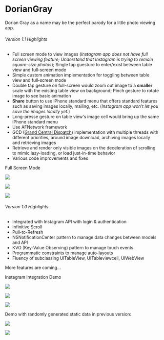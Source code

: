# DorianGray
Dorian Gray as a name may be the perfect parody for a little photo viewing app.

###### Version 1.1 Highlights
- Full screen mode to view images (*Instagram app does not have full screen viewing feature; Understand that Instagram is trying to remain square-size photos*); Single tap guesture to enter/exist between table view and full-screen mode
- Simple custom animation implementation for toggling between table view and full-screen mode
- Double tap gesture on full-screen would zoom out image to a **smaller** scale with the existing table view on background; Pinch gesture to rotate image to see basic animation
- **Share** button to use iPhone standard menu that offers standard features such as saving images locally, mailing, etc. (*Instagram app won't let you save the images locally yet.*)
- Long-presse gesture on table view's image cell would bring up the same iPhone standard menu
- Use AFNetwork framework
- GCD ([Grand Central Dispatch](https://developer.apple.com/library/ios/documentation/Performance/Reference/GCD_libdispatch_Ref/)) implementation with multiple threads with different priorities, around image download, archiving images locally and retrieving images
- Retrieve and render only visible images on the deceleration of scrolling to mimic lazy-loading, or load just-in-time behavior
- Various code improvements and fixes

Full Screen Mode

![](https://c2.staticflickr.com/6/5457/17497495142_e0b50b2a47_z.jpg)

![](https://c4.staticflickr.com/8/7789/17499640415_0094c5db8c_z.jpg)

![](https://c4.staticflickr.com/8/7747/16879332783_f6ecda4f37_z.jpg)

###### Version 1.0 Highlights
- Integrated with Instagram API with login & authentication
- Infinitive Scroll
- Pull-to-Refresh
- NSNotificationCenter pattern to manage data changes between models and API
- KVO (Key-Value Observing) pattern to manage touch events
- Programmatic constraints to manage auto-layouts
- Fluency of subclassing UITableView, UITableviewcell, UIWebView

More features are coming...

Instagram Integration Demo

![](https://farm8.staticflickr.com/7712/17111018897_4da01a90d4_c.jpg)

![](https://farm9.staticflickr.com/8691/16698207873_c496ee602a_c.jpg)

![](https://farm9.staticflickr.com/8766/17130680898_07dde11491_c.jpg)

Demo with randomly generated static data in previous version:

![](https://farm8.staticflickr.com/7682/17085570808_f9fe6f386b_c.jpg)

![](https://farm9.staticflickr.com/8816/17247376276_f1451e3187_c.jpg)
